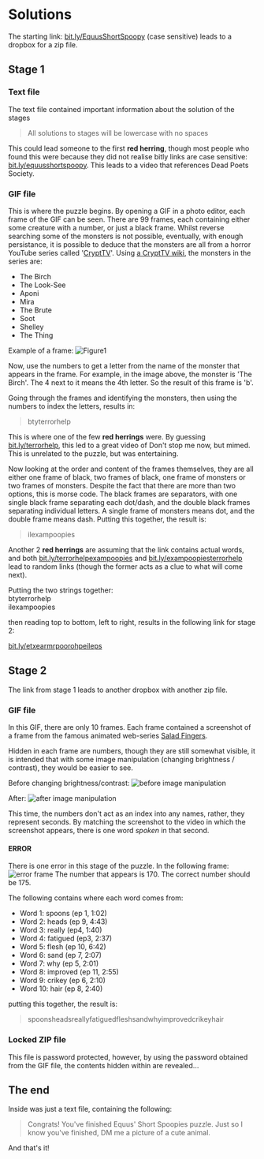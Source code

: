 # Solutions

The starting link: [bit.ly/EquusShortSpoopy](https://bit.ly/EquusShortSpoopy) (case sensitive) leads to a dropbox for a zip file.

## Stage 1

### Text file
The text file contained important information about the solution of the stages
> All solutions to stages will be lowercase with no spaces

This could lead someone to the first **red herring**, though most people who found this were because they did not realise bitly links are case sensitive: [bit.ly/equusshortspoopy](https://bit.ly/equusshortspoopy). This leads to a video that references Dead Poets Society.

### GIF file
This is where the puzzle begins. By opening a GIF in a photo editor, each frame of the GIF can be seen. There are 99 frames, each containing either some creature with a number, or just a black frame. Whilst reverse searching some of the monsters is not possible, eventually, with enough persistance, it is possible to deduce that the monsters are all from a horror YouTube series called '[CryptTV](https://www.youtube.com/crypttv)'.
Using [a CryptTV wiki](https://crypttv.fandom.com/wiki/Category:Monsters), the monsters in the series are:
* The Birch
* The Look-See
* Aponi
* Mira
* The Brute
* Soot
* Shelley
* The Thing

Example of a frame:
![Figure1](https://cdn.discordapp.com/attachments/495529780251459584/648433501024026629/unknown.png)

Now, use the numbers to get a letter from the name of the monster that appears in the frame. For example, in the image above, the monster is 'The Birch'. The 4 next to it means the 4th letter. So the result of this frame is 'b'.

Going through the frames and identifying the monsters, then using the numbers to index the letters, results in:
> btyterrorhelp 

This is where one of the few **red herrings** were. By guessing [bit.ly/terrorhelp](https://bit.ly/terrorhelp), this led to a great video of Don't stop me now, but mimed. This is unrelated to the puzzle, but was entertaining.

Now looking at the order and content of the frames themselves, they are all either one frame of black, two frames of black, one frame of monsters or two frames of monsters. Despite the fact that there are more than two options, this is morse code.
The black frames are separators, with one single black frame separating each dot/dash, and the double black frames separating individual letters. A single frame of monsters means dot, and the double frame means dash.
Putting this together, the result is: 
> ilexampoopies

Another 2 **red herrings** are assuming that the link contains actual words, and both [bit.ly/terrorhelpexampoopies](https://bit.ly/terrorhelpexampoopies) and [bit.ly/exampoopiesterrorhelp](https://bit.ly/exampoopiesterrorhelp) lead to random links (though the former acts as a clue to what will come next).

Putting the two strings together:  
btyterrorhelp  
ilexampoopies

then reading top to bottom, left to right, results in the following link for stage 2:

[bit.ly/etxearmrpoorohpeileps](https://bit.ly/etxearmrpoorohpeileps)

## Stage 2

The link from stage 1 leads to another dropbox with another zip file.

### GIF file
In this GIF, there are only 10 frames. Each frame contained a screenshot of a frame from the famous animated web-series [Salad Fingers](https://www.youtube.com/watch?v=OWBFKL6H7rI&list=PL9383CC2C6DBD902F).

Hidden in each frame are numbers, though they are still somewhat visible, it is intended that with some image manipulation (changing brightness / contrast), they would be easier to see.

Before changing brightness/contrast:
![before image manipulation](https://cdn.discordapp.com/attachments/495529780251459584/648445675981242371/unknown.png)

After:
![after image manipulation](https://cdn.discordapp.com/attachments/495529780251459584/648446858171252746/unknown.png)

This time, the numbers don't act as an index into any names, rather, they represent seconds. By matching the screenshot to the video in which the screenshot appears, there is one word *spoken* in that second. 

#### ERROR
There is one error in this stage of the puzzle.
In the following frame:
![error frame](https://cdn.discordapp.com/attachments/495529780251459584/648448954706690048/unknown.png)
The number that appears is 170. The correct number should be 175.

The following contains where each word comes from:
* Word 1: spoons (ep 1, 1:02)
* Word 2: heads (ep 9, 4:43)
* Word 3: really (ep4, 1:40)
* Word 4: fatigued (ep3, 2:37)
* Word 5: flesh (ep 10, 6:42)
* Word 6: sand (ep 7, 2:07)
* Word 7: why (ep 5, 2:01)
* Word 8: improved (ep 11, 2:55)
* Word 9: crikey (ep 6, 2:10)
* Word 10: hair (ep 8, 2:40)

putting this together, the result is:  
> spoonsheadsreallyfatiguedfleshsandwhyimprovedcrikeyhair

### Locked ZIP file
This file is password protected, however, by using the password obtained from the GIF file, the contents hidden within are revealed...

## The end
Inside was just a text file, containing the following:  
>Congrats! You've finished Equus' Short Spoopies puzzle.
Just so I know you've finished, DM me a picture of a cute animal.

And that's it!
